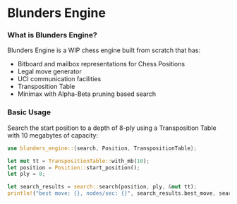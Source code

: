 # Blunders Engine

### What is Blunders Engine?

Blunders Engine is a WIP chess engine built from scratch that has:
* Bitboard and mailbox representations for Chess Positions
* Legal move generator
* UCI communication facilities
* Transposition Table
* Minimax with Alpha-Beta pruning based search

### Basic Usage

Search the start position to a depth of 8-ply using a Transposition Table with 10 megabytes of capacity:
```rust
use blunders_engine::{search, Position, TranspositionTable};

let mut tt = TranspositionTable::with_mb(10);
let position = Position::start_position();
let ply = 8;

let search_results = search::search(position, ply, &mut tt);
println!("best move: {}, nodes/sec: {}", search_results.best_move, search_results.nps());
```